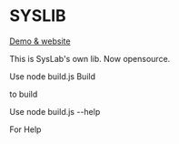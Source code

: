 # SYSLIB

<a href="http://sys-lab.github.io/syslib" target="_blank">Demo & website</a>


This is SysLab's own lib.
Now opensource.

Use 
 node build.js Build

to build

Use
 node build.js --help

For Help 
